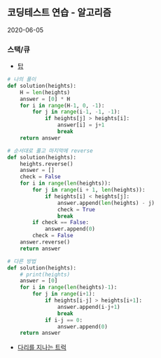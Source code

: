 ## 코딩테스트 연습 - 알고리즘



2020-06-05

### 스택/큐



* [탑](https://programmers.co.kr/learn/courses/30/lessons/42588)

```python
# 나의 풀이
def solution(heights):
    H = len(heights)
    answer = [0] * H
    for i in range(H-1, 0, -1):
        for j in range(i-1, -1, -1):
            if heights[j] > heights[i]:
                answer[i] = j+1
                break
    return answer
```

```python
# 순서대로 풀고 마지막에 reverse
def solution(heights):
    heights.reverse()
    answer = []
    check = False
    for i in range(len(heights)):
        for j in range(i + 1, len(heights)):
            if heights[i] < heights[j]:
                answer.append(len(heights) - j)
                check = True
                break
        if check == False:
            answer.append(0)
        check = False
    answer.reverse()
    return answer
```

```python
# 다른 방법
def solution(heights):
    # print(heights)
    answer = [0]
    for i in range(len(heights)-1):
        for j in range(i+1):
            if heights[i-j] > heights[i+1]:
                answer.append(i-j+1)
                break
            if i-j == 0:
                answer.append(0)
    return answer
```





* [다리를 지나는 트럭](https://programmers.co.kr/learn/courses/30/lessons/42583)

```python

```

